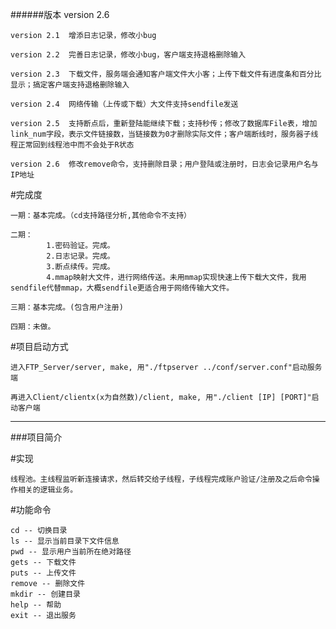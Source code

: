 ######版本 version 2.6
	
	version 2.1  增添日志记录，修改小bug

	version 2.2  完善日志记录，修改小bug，客户端支持退格删除输入
	
	version 2.3  下载文件，服务端会通知客户端文件大小客；上传下载文件有进度条和百分比显示；搞定客户端支持退格删除输入

	version 2.4  网络传输（上传或下载）大文件支持sendfile发送

	version 2.5  支持断点后，重新登陆能继续下载；支持秒传；修改了数据库File表，增加link_num字段，表示文件链接数，当链接数为0才删除实际文件；客户端断线时，服务器子线程正常回到线程池中而不会处于R状态

	version 2.6  修改remove命令，支持删除目录；用户登陆或注册时，日志会记录用户名与IP地址

#完成度

	一期：基本完成。（cd支持路径分析,其他命令不支持）
	
	二期：
			1.密码验证。完成。
			2.日志记录。完成。
			3.断点续传。完成。
			4.mmap映射大文件，进行网络传送。未用mmap实现快速上传下载大文件，我用sendfile代替mmap，大概sendfile更适合用于网络传输大文件。

	三期：基本完成。(包含用户注册)

	四期：未做。

#项目启动方式
	
	进入FTP_Server/server, make, 用"./ftpserver ../conf/server.conf"启动服务端
	
	再进入Client/clientx(x为自然数)/client, make, 用"./client [IP] [PORT]"启动客户端

-------------------------------------------------------------------------------------------------------------------------------------------------------	
###项目简介
	
#实现

	线程池。主线程监听新连接请求，然后转交给子线程，子线程完成账户验证/注册及之后命令操作相关的逻辑业务。

#功能命令

	cd -- 切换目录
	ls -- 显示当前目录下文件信息
	pwd -- 显示用户当前所在绝对路径
	gets -- 下载文件
	puts -- 上传文件
	remove -- 删除文件
	mkdir -- 创建目录
	help -- 帮助
	exit -- 退出服务
